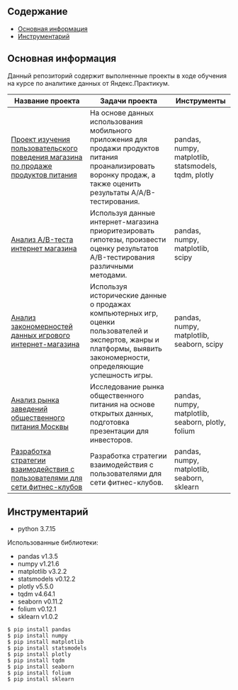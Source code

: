 ## Содержание
* [Основная информация](#Основная-информация)
* [Инструментарий](#Инструментарий)

## <a name="Основная-информация"></a> Основная информация
Данный репозиторий содержит выполненные проекты в ходе обучения на курсе по аналитике данных от Яндекс.Практикум.
	
| Название проекта | Задачи проекта | Инструменты |
|---|---|---|
| <a href="https://github.com/ysamokhotov/yandex-praktikum-projects/tree/main/%D0%9F%D1%80%D0%BE%D0%B5%D0%BA%D1%82%20%D0%B8%D0%B7%D1%83%D1%87%D0%B5%D0%BD%D0%B8%D1%8F%20%D0%BF%D0%BE%D0%BB%D1%8C%D0%B7%D0%BE%D0%B2%D0%B0%D1%82%D0%B5%D0%BB%D1%8C%D1%81%D0%BA%D0%BE%D0%B3%D0%BE%20%D0%BF%D0%BE%D0%B2%D0%B5%D0%B4%D0%B5%D0%BD%D0%B8%D1%8F%20%D0%BC%D0%B0%D0%B3%D0%B0%D0%B7%D0%B8%D0%BD%D0%B0%20%D0%BF%D0%BE%20%D0%BF%D1%80%D0%BE%D0%B4%D0%B0%D0%B6%D0%B5%20%D0%BF%D1%80%D0%BE%D0%B4%D1%83%D0%BA%D1%82%D0%BE%D0%B2%20%D0%BF%D0%B8%D1%82%D0%B0%D0%BD%D0%B8%D1%8F">Проект изучения пользовательского поведения магазина по продаже продуктов питания</a> | На основе данных использования мобильного приложения для продажи продуктов питания проанализировать воронку продаж, а также оценить результаты A/A/B-тестирования. | pandas, numpy, matplotlib, statsmodels, tqdm, plotly |
| <a href="https://github.com/ysamokhotov/yandex-praktikum-projects/tree/main/%D0%90%D0%BD%D0%B0%D0%BB%D0%B8%D0%B7%20AB-%D1%82%D0%B5%D1%81%D1%82%D0%B0%20%D0%B8%D0%BD%D1%82%D0%B5%D1%80%D0%BD%D0%B5%D1%82%20%D0%BC%D0%B0%D0%B3%D0%B0%D0%B7%D0%B8%D0%BD%D0%B0">Анализ A/B-теста интернет магазина</a> | Используя данные интернет-магазина приоритезировать гипотезы, произвести оценку результатов A/B-тестирования различными методами. | pandas, numpy, matplotlib, scipy |
| <a href="https://github.com/ysamokhotov/yandex-praktikum-projects/tree/main/%D0%90%D0%BD%D0%B0%D0%BB%D0%B8%D0%B7%20%D0%B7%D0%B0%D0%BA%D0%BE%D0%BD%D0%BE%D0%BC%D0%B5%D1%80%D0%BD%D0%BE%D1%81%D1%82%D0%B5%D0%B9%20%D0%B4%D0%B0%D0%BD%D0%BD%D1%8B%D1%85%20%D0%B8%D0%B3%D1%80%D0%BE%D0%B2%D0%BE%D0%B3%D0%BE%20%D0%B8%D0%BD%D1%82%D0%B5%D1%80%D0%BD%D0%B5%D1%82-%D0%BC%D0%B0%D0%B3%D0%B0%D0%B7%D0%B8%D0%BD%D0%B0">Анализ закономерностей данных игрового интернет-магазина</a> | Используя исторические данные о продажах компьютерных игр, оценки пользователей и экспертов, жанры и платформы, выявить закономерности, определяющие успешность игры. | pandas, numpy, matplotlib, seaborn, scipy |
| <a href="https://github.com/ysamokhotov/yandex-praktikum-projects/tree/main/%D0%90%D0%BD%D0%B0%D0%BB%D0%B8%D0%B7%20%D1%80%D1%8B%D0%BD%D0%BA%D0%B0%20%D0%B7%D0%B0%D0%B2%D0%B5%D0%B4%D0%B5%D0%BD%D0%B8%D0%B9%20%D0%BE%D0%B1%D1%89%D0%B5%D1%81%D1%82%D0%B2%D0%B5%D0%BD%D0%BD%D0%BE%D0%B3%D0%BE%20%D0%BF%D0%B8%D1%82%D0%B0%D0%BD%D0%B8%D1%8F%20%D0%9C%D0%BE%D1%81%D0%BA%D0%B2%D1%8B">Анализ рынка заведений общественного питания Москвы</a> | Исследование рынка общественного питания на основе открытых данных, подготовка презентации для инвесторов. | pandas, numpy, matplotlib, seaborn, plotly, folium |
| <a href="https://github.com/ysamokhotov/yandex-praktikum-projects/tree/main/%D0%A0%D0%B0%D0%B7%D1%80%D0%B0%D0%B1%D0%BE%D1%82%D0%BA%D0%B0%20%D1%81%D1%82%D1%80%D0%B0%D1%82%D0%B5%D0%B3%D0%B8%D0%B8%20%D0%B2%D0%B7%D0%B0%D0%B8%D0%BC%D0%BE%D0%B4%D0%B5%D0%B9%D1%81%D1%82%D0%B2%D0%B8%D1%8F%20%D1%81%20%D0%BF%D0%BE%D0%BB%D1%8C%D0%B7%D0%BE%D0%B2%D0%B0%D1%82%D0%B5%D0%BB%D1%8F%D0%BC%D0%B8%20%D0%B4%D0%BB%D1%8F%20%D1%81%D0%B5%D1%82%D0%B8%20%D1%84%D0%B8%D1%82%D0%BD%D0%B5%D1%81-%D0%BA%D0%BB%D1%83%D0%B1%D0%BE%D0%B2">Разработка стратегии взаимодействия с пользователями для сети фитнес-клубов</a> | Разработка стратегии взаимодействия с пользователями для сети фитнес-клубов. | pandas, numpy, matplotlib, seaborn, sklearn |


## <a name="Инструментарий"></a> Инструментарий
* python 3.7.15

Использованные библиотеки:
* pandas v1.3.5
* numpy v1.21.6
* matplotlib v3.2.2
* statsmodels v0.12.2
* plotly v5.5.0
* tqdm v4.64.1
* seaborn v0.11.2
* folium v0.12.1
* sklearn v1.0.2


```
$ pip install pandas
$ pip install numpy
$ pip install matplotlib
$ pip install statsmodels
$ pip install plotly
$ pip install tqdm
$ pip install seaborn
$ pip install folium
$ pip install sklearn
```



